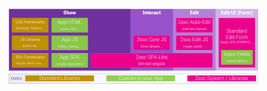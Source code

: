 
<div class="overlay-container">
  <div class="overlay-box" style="left: 66%; top: 12%; height: 24%; width: 17%"></div>
  <img src="./assets/app-browser.png" class="full-width">
</div>
